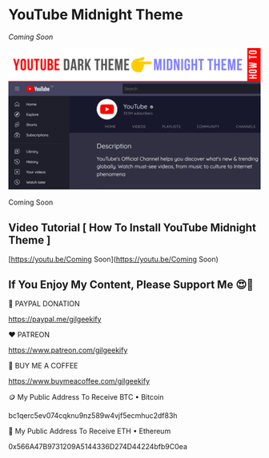 # YouTube Midnight Theme

_Coming Soon_

![Thumbnail](https://raw.githubusercontent.com/saeedkohansal/YouTube-Midnight-Theme/main/YouTube%20Midnight%20Theme.png "Thumbnail")

Coming Soon

## Video Tutorial [ How To Install YouTube Midnight Theme ]
[https://youtu.be/Coming Soon](https://youtu.be/Coming Soon)

 

## If You Enjoy My Content, Please Support Me 😍🙏

💙 PAYPAL DONATION

https://paypal.me/gilgeekify

❤️ PATREON

https://www.patreon.com/gilgeekify

💛 BUY ME A COFFEE

https://www.buymeacoffee.com/gilgeekify

🪙 My Public Address To Receive BTC • Bitcoin

bc1qerc5ev074cqknu9nz589w4vjf5ecmhuc2df83h

🥈 My Public Address To Receive ETH • Ethereum

0x566A47B9731209A5144336D274D44224bfb9C0ea
